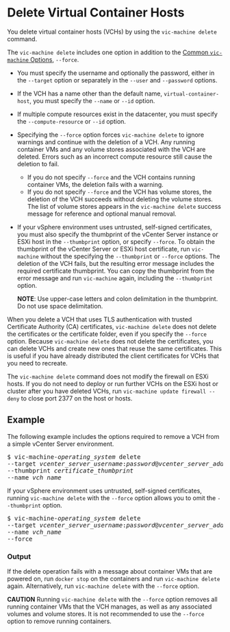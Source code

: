 # Delete Virtual Container Hosts #

You delete virtual container hosts (VCHs) by using the `vic-machine delete` command.

The `vic-machine delete` includes one option in addition to the [Common `vic-machine` Options](common_vic_options.md), `--force`.

- You must specify the username and optionally the password, either in the `--target` option or separately in the `--user` and `--password` options. 
- If the VCH has a name other than the default name, `virtual-container-host`, you must specify the `--name` or `--id` option. 
- If multiple compute resources exist in the datacenter, you must specify the `--compute-resource` or `--id` option.
- Specifying the `--force` option forces `vic-machine delete` to ignore warnings and continue with the deletion of a VCH. Any running container VMs and any volume stores associated with the VCH are deleted. Errors such as an incorrect compute resource still cause the deletion to fail. 

  - If you do not specify `--force` and the VCH contains running container VMs, the deletion fails with a warning. 
  - If you do not specify `--force` and the VCH has volume stores, the deletion of the VCH succeeds without deleting the volume stores. The list of volume stores appears in the `vic-machine delete` success message for reference and optional manual removal.
- If your vSphere environment uses untrusted, self-signed certificates, you must also specify the thumbprint of the vCenter Server instance or ESXi host in the `--thumbprint` option, or specify `--force`. To obtain the thumbprint of the vCenter Server or ESXi host certificate, run `vic-machine` without the specifying the `--thumbprint` or `--force` options. The deletion of the VCH fails, but the resulting error message includes the required certificate thumbprint. You can copy the thumbprint from the error message and run `vic-machine` again, including the `--thumbprint` option.

     **NOTE**: Use upper-case letters and colon delimitation in the thumbprint. Do not use space delimitation.

When you delete a VCH that uses TLS authentication with trusted Certificate Authority (CA) certificates, `vic-machine delete` does not delete the certificates or the certificate folder, even if you specify the `--force` option. Because `vic-machine delete` does not delete the certificates, you can delete VCHs and create new ones that reuse the same certificates. This is useful if you have already distributed the client certificates for VCHs that you need to recreate.

The `vic-machine delete` command does not modify the firewall on ESXi hosts. If you do not need to deploy or run further VCHs on the ESXi host or cluster after you have deleted VCHs, run `vic-machine update firewall --deny` to close port 2377 on the host or hosts. 

## Example ##

The following example includes the options required to remove a VCH from a simple vCenter Server environment. 

  <pre>$ vic-machine-<i>operating_system</i> delete
--target <i>vcenter_server_username</i>:<i>password</i>@<i>vcenter_server_address</i>
--thumbprint <i>certificate_thumbprint</i>
--name <i>vch_name</i></pre>

If your vSphere environment uses untrusted, self-signed certificates, running `vic-machine delete` with the `--force` option allows you to omit the `--thumbprint` option.

<pre>$ vic-machine-<i>operating_system</i> delete
--target <i>vcenter_server_username</i>:<i>password</i>@<i>vcenter_server_address</i>
--name <i>vch_name</i></i>
--force</pre>

### Output

If the delete operation fails with a message about container VMs that are powered on, run `docker stop` on the containers and run `vic-machine delete` again. Alternatively, run `vic-machine delete` with the `--force` option.

**CAUTION** Running `vic-machine delete` with the `--force` option removes all running container VMs that the VCH manages, as well as any associated volumes and volume stores. It is not recommended to use the `--force` option to remove running containers.